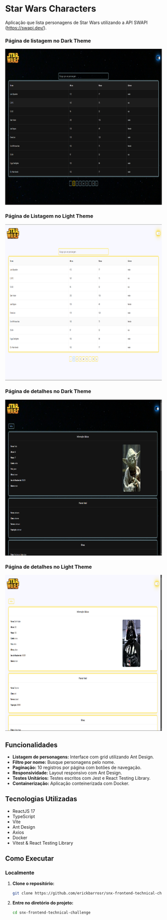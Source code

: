 # Star Wars Characters

Aplicação que lista personagens de Star Wars utilizando a API SWAPI (https://swapi.dev/).

### Página de listagem no Dark Theme

<img src="https://github.com/erickbarrosr/snx-frontend-technical-challenge/blob/main/public/preview1.png" alt="Dark Theme Preview" height="500">

### Página de Listagem no Light Theme

<img src="https://github.com/erickbarrosr/snx-frontend-technical-challenge/blob/main/public/preview2.png" alt="Light Theme Preview" height="500">

### Página de detalhes no Dark Theme

<img src="https://github.com/erickbarrosr/snx-frontend-technical-challenge/blob/main/public/preview3.png" alt="Details Preview" height="500">

### Página de detalhes no Light Theme

<img src="https://github.com/erickbarrosr/snx-frontend-technical-challenge/blob/main/public/preview4.png" alt="Details Preview2" height="500">

## Funcionalidades

- **Listagem de personagens:** Interface com grid utilizando Ant Design.
- **Filtro por nome:** Busque personagens pelo nome.
- **Paginação:** 10 registros por página com botões de navegação.
- **Responsividade:** Layout responsivo com Ant Design.
- **Testes Unitários:** Testes escritos com Jest e React Testing Library.
- **Containerização:** Aplicação conteinerizada com Docker.

## Tecnologias Utilizadas

- ReactJS 17
- TypeScript
- Vite
- Ant Design
- Axios
- Docker
- Vitest & React Testing Library

## Como Executar

### Localmente

1. **Clone o repositório:**

   ```bash
   git clone https://github.com/erickbarrosr/snx-frontend-technical-challenge.git
   ```

2. **Entre no diretório do projeto:**

   ```bash
   cd snx-frontend-technical-challenge
   ```
